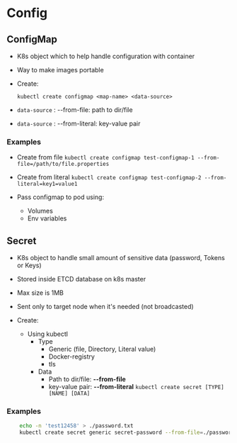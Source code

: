 # Config

## ConfigMap

* K8s object which to help handle configuration with container
* Way to make images portable
* Create:

    ```kubectl create configmap <map-name> <data-source>```

* ```data-source``` : --from-file: path to dir/file  
* ```data-source``` : --from-literal: key-value pair

### Examples

* Create from file
    ```kubectl create configmap test-configmap-1 --from-file=/path/to/file.properties```
* Create from literal
    ```kubectl create configmap test-configmap-2 --from-literal=key1=value1```

* Pass configmap to pod using:
    * Volumes
    * Env variables

## Secret

* K8s object to handle small amount of sensitive data (password, Tokens or Keys)
* Stored inside ETCD database on k8s master
* Max size is 1MB
* Sent only to target node when it's needed (not broadcasted)

* Create:
    * Using kubectl
        * Type
            * Generic (file, Directory, Literal value)
            * Docker-registry
            * tls
        * Data
            * Path to dir/file:  **--from-file**
            * key-value pair: **--from-literal**
    ```kubectl create secret [TYPE] [NAME] [DATA] ```

### Examples

```bash
    echo -n 'test12458' > ./password.txt
    kubectl create secret generic secret-password --from-file=./password.txt
```